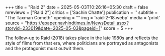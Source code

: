 +++
title = "Raid 2"
date = 2025-05-03T10:26:16+05:30
draft = false
mreviews = ["Raid 2"]
critics = ['Sachin Chatte']
publication = ''
subtitle = "The Taxman Cometh"
opening = ""
img = 'raid-2-18.webp'
media = 'print'
source = "https://epaper.navhindtimes.in/NewsDetail.aspx?storyid=233019&date=2025-05-03&pageid=1"
score = 5
+++

The follow-up to Raid (2018) takes place in the late 1980s and reflects the style of films from that era, where politicians are portrayed as antagonists and the protagonist must outwit them.
